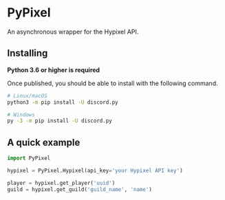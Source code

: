 # PyPixel

An asynchronous wrapper for the Hypixel API.


## Installing

**Python 3.6 or higher is required**

Once published, you should be able to install with the following command.

```sh
# Linux/macOS
python3 -m pip install -U discord.py

# Windows
py -3 -m pip install -U discord.py
```

## A quick example
```py
import PyPixel

hypixel = PyPixel.Hypixel(api_key='your Hypixel API key')

player = hypixel.get_player('uuid')
guild = hypixel.get_guild('guild_name', 'name')
```
